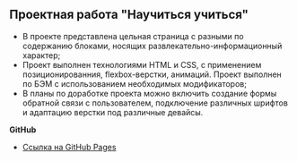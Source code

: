## Проектная работа "Научиться учиться"
* В проекте представлена цельная страница с разными по содержанию блоками, носящих развлекательно-информационный характер;
* Проект выполнен технологиями HTML и CSS, с применением позиционированния, flexbox-верстки, анимаций. Проект выполнен по БЭМ с использованием необходимых модификаторов;
* В планы по доработке проекта можно включить создание формы обратной связи с пользователем, подключение различных шрифтов и адаптацию верстки под различные девайсы.

**GitHub**

* [Ссылка на GitHub Pages](https://ptica8.github.io/how-to-learn/)
